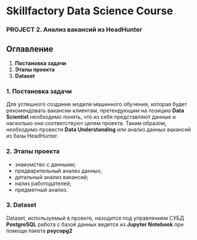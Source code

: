 # Skillfactory Data Science Course 
### PROJECT 2. Анализ вакансий из HeadHunter

## Оглавление  
1. **Постановка задачи**
2. **Этапы проекта**
3. **Dataset**

### **1. Постановка задачи**
Для успешного создание модели машинного обучения, которая будет рекомендовать вакансии клиентам, претендующим на позицию **Data Scientist** необходимо понять, что из себя представляют данные и насколько они соответствуют целям проекта. Таким образом, необходимо провести **Data Understanding** или анализ данных вакансий из базы HeadHunter. 

### **2. Этапы проекта**   
- знакомство с данными;
- предварительный анализ данных;
- детальный анализ вакансий;
- нализ работодателей;
- предметный анализ.

### **3. Dataset** 
Dataset, используемый в проекте, находится под управлением СУБД **PostgreSQL** работа с базой данных ведется из **Jupyter Notebook** при помощи пакета **psycopg2**